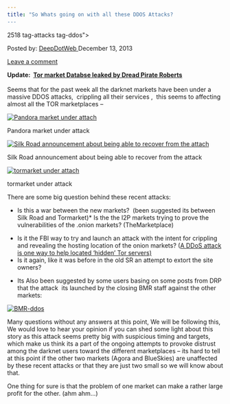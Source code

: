 ```yaml
---
title: "So Whats going on with all these DDOS Attacks?
---
```

2518  tag-attacks tag-ddos">

<span>Posted by: <a href="https://www.deepdotweb.com/author/admin/" title="">DeepDotWeb </a></span>
<span>December 13, 2013</span>

<span><a href="https://www.deepdotweb.com/2013/12/13/so-whats-going-on-with-all-these-ddos-attacks/#respond">Leave a comment</a></span>


<p><strong>Update:  <a href="http://www.deepdotweb.com/2013/12/14/tormarket-hacked-database-leaked-by-dread-pirate-roberts/">Tor market Databse leaked by Dread Pirate Roberts<br/>
</a></strong><br/>
    Seems that for the past week all the darknet markets have been under a massive DDOS attacks,  crippling all their services ,  this seems to affecting almost all the TOR marketplaces &#8211;</p>
<div id="attachment_2519" style="width: 721px" class="wp-caption aligncenter"><a href="/imgs/2013/12/pandoraddos.jpg"><img class="size-full wp-image-2519" alt="Pandora market under attach" src="/imgs/2013/12/pandoraddos.jpg" width="711" height="559" srcset="/imgs/2013/12/pandoraddos.jpg 1067w, /imgs/2013/12/pandoraddos-300x236.jpg 300w, /imgs/2013/12/pandoraddos-1024x805.jpg 1024w" sizes="(max-width: 711px) 100vw, 711px"/></a><p class="wp-caption-text">Pandora market under attack</p></div>
<div id="attachment_2520" style="width: 628px" class="wp-caption aligncenter"><a href="/imgs/2013/12/SR-Ddos-recovery.jpg"><img class="size-full wp-image-2520" alt="Silk Road announcement about being able to recover from the attach" src="/imgs/2013/12/SR-Ddos-recovery.jpg" width="618" height="387" srcset="/imgs/2013/12/SR-Ddos-recovery.jpg 1180w, /imgs/2013/12/SR-Ddos-recovery-300x188.jpg 300w, /imgs/2013/12/SR-Ddos-recovery-1024x642.jpg 1024w" sizes="(max-width: 618px) 100vw, 618px"/></a><p class="wp-caption-text">Silk Road announcement about being able to recover from the attack</p></div>
<div id="attachment_2521" style="width: 693px" class="wp-caption aligncenter"><a href="/imgs/2013/12/Tormarket-ddos.jpg"><img class="size-full wp-image-2521" alt="tormarket under attach" src="/imgs/2013/12/Tormarket-ddos.jpg" width="683" height="134" srcset="/imgs/2013/12/Tormarket-ddos.jpg 1069w, /imgs/2013/12/Tormarket-ddos-300x59.jpg 300w, /imgs/2013/12/Tormarket-ddos-1024x201.jpg 1024w" sizes="(max-width: 683px) 100vw, 683px"/></a><p class="wp-caption-text">tormarket under attack</p></div>
<p>There are some big question behind these recent attacks:</p>
<ul>
<li>Is this a war between the new markets?  (been suggested its between Silk Road and Tormarket)* Is the the I2P markets trying to prove the vulnerabilities of the .onion markets? (TheMarketplace)</li>
</ul>
<ul>
<li>Is it the FBI way to try and launch an attack with the intent for crippling and revealing the hosting location of the onion markets? (<a href="http://www.onion-router.net/Publications/locating-hidden-servers.pdf">A DDoS attack is one way to help located &#8216;hidden&#8217; Tor servers)<br/>
</a></li>
<li>Is it again, like it was before in the old SR an attempt to extort the site owners?</li>
</ul>
<ul>
<li>Its Also been suggested by some users basing on some posts from DRP that the attack  its launched by the closing BMR staff against the other markets:</li>
</ul>
<p><a href="/imgs/2013/12/BMR-ddos.jpg"><img class="aligncenter size-full wp-image-2523" alt="BMR-ddos" src="/imgs/2013/12/BMR-ddos.jpg" width="765" height="208" srcset="/imgs/2013/12/BMR-ddos.jpg 1180w, /imgs/2013/12/BMR-ddos-300x82.jpg 300w, /imgs/2013/12/BMR-ddos-1024x279.jpg 1024w" sizes="(max-width: 765px) 100vw, 765px"/></a></p>
<p>Many questions without any answers at this point, We will be following this,  We would love to hear your opinion if you can shed some light about this story as this attack seems pretty big with suspicious timing and targets, which make us think its a part of the ongoing attempts to provoke distrust among the darknet users toward the different marketplaces &#8211; its hard to tell at this point if the other two markets (Agora and BlueSkies) are unaffected by these recent attacks or that they are just two small so we will know about that.</p>
<p>One thing for sure is that the problem of one market can make a rather large profit for the other. (ahm ahm&#8230;)</p>
</div>
<span style="display:none"><a href="https://www.deepdotweb.com/tag/attacks/" rel="tag">attacks</a> <a href="https://www.deepdotweb.com/tag/ddos/" rel="tag">ddos</a>

Updated: 2013-12-13